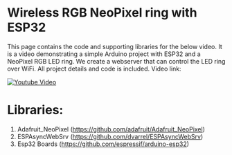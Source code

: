 # Wireless RGB NeoPixel ring with ESP32
This page contains the code and supporting libraries for the below video. 
It is a video demonstrating a simple Arduino project with ESP32 and a NeoPixel RGB LED ring. We create a webserver that can control the LED ring over WiFi. All project details and code is included.
Video link:


[![Youtube Video](https://img.youtube.com/vi/06GzVdYPHHA/0.jpg)](https://www.youtube.com/watch?v=06GzVdYPHHA)


# Libraries:

1. Adafruit_NeoPixel (https://github.com/adafruit/Adafruit_NeoPixel)
2. ESPAsyncWebSrv (https://github.com/dvarrel/ESPAsyncWebSrv)
3. Esp32 Boards (https://github.com/espressif/arduino-esp32)

